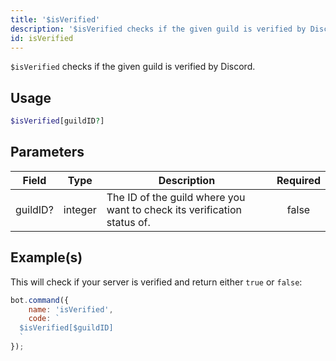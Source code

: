 ```yaml
---
title: '$isVerified'
description: '$isVerified checks if the given guild is verified by Discord.'
id: isVerified
---
```


`$isVerified` checks if the given guild is verified by Discord.

## Usage

```php
$isVerified[guildID?]
```

## Parameters

| Field    | Type    | Description                                                             | Required |
| -------- | ------- | ----------------------------------------------------------------------- |:--------:|
| guildID? | integer | The ID of the guild where you want to check its verification status of. |  false   |

## Example(s)

This will check if your server is verified and return either `true` or `false`:

```javascript
bot.command({
    name: 'isVerified',
    code: `
  $isVerified[$guildID]
  `
});
```
